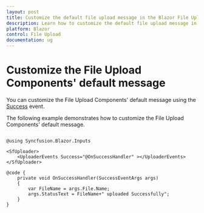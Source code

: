 ```yaml
---
layout: post
title: Customize the default file upload message in the Blazor File Upload Component | Syncfusion
description: Learn how to customize the default file upload message in the Syncfusion Blazor File Upload component.
platform: Blazor
control: File Upload
documentation: ug
---
```


# Customize the File Upload Components' default message

You can customize the File Upload Components' default message using the [Success](https://help.syncfusion.com/cr/blazor/Syncfusion.Blazor.Inputs.UploaderEvents.html#Syncfusion_Blazor_Inputs_UploaderEvents_Success) event.

The following example demonstrates how to customize the File Upload Components' default message.

```cshtml

@using Syncfusion.Blazor.Inputs

<SfUploader>
    <UploaderEvents Success="@OnSuccessHandler" ></UploaderEvents>
</SfUploader>

@code {
    private void OnSuccessHandler(SuccessEventArgs args)
    {
        var FileName = args.File.Name;    
        args.StatusText = FileName+" uploaded Successfully";
    }
}


```